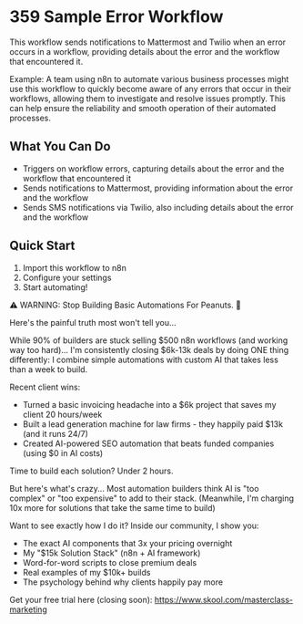 # 359 Sample Error Workflow

This workflow sends notifications to Mattermost and Twilio when an error occurs in a workflow, providing details about the error and the workflow that encountered it.

Example: A team using n8n to automate various business processes might use this workflow to quickly become aware of any errors that occur in their workflows, allowing them to investigate and resolve issues promptly. This can help ensure the reliability and smooth operation of their automated processes.

## What You Can Do
- Triggers on workflow errors, capturing details about the error and the workflow that encountered it
- Sends notifications to Mattermost, providing information about the error and the workflow
- Sends SMS notifications via Twilio, also including details about the error and the workflow

## Quick Start
1. Import this workflow to n8n
2. Configure your settings
3. Start automating!

⚠️ WARNING: Stop Building Basic Automations For Peanuts. 🚫

Here's the painful truth most won't tell you...

While 90% of builders are stuck selling $500 n8n workflows (and working way too hard)...
I'm consistently closing $6k-13k deals by doing ONE thing differently:
I combine simple automations with custom AI that takes less than a week to build.

Recent client wins:
* Turned a basic invoicing headache into a $6k project that saves my client 20 hours/week
* Built a lead generation machine for law firms - they happily paid $13k (and it runs 24/7)
* Created AI-powered SEO automation that beats funded companies (using $0 in AI costs)

Time to build each solution? Under 2 hours.

But here's what's crazy...
Most automation builders think AI is "too complex" or "too expensive" to add to their stack.
(Meanwhile, I'm charging 10x more for solutions that take the same time to build)

Want to see exactly how I do it?
Inside our community, I show you:
* The exact AI components that 3x your pricing overnight
* My "$15k Solution Stack" (n8n + AI framework)
* Word-for-word scripts to close premium deals
* Real examples of my $10k+ builds
* The psychology behind why clients happily pay more

Get your free trial here (closing soon): https://www.skool.com/masterclass-marketing
